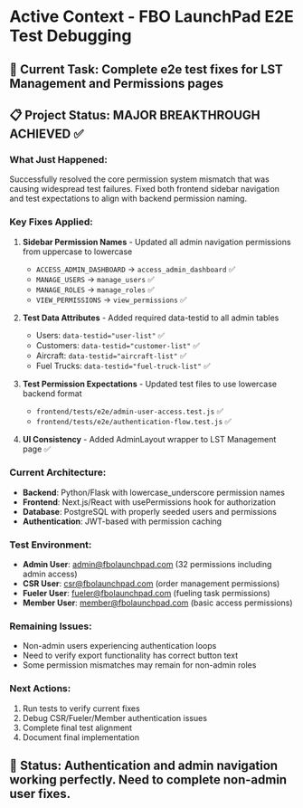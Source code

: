 # Active Context - FBO LaunchPad E2E Test Debugging

## 🎯 **Current Task**: Complete e2e test fixes for LST Management and Permissions pages

## 📋 **Project Status**: MAJOR BREAKTHROUGH ACHIEVED ✅

### **What Just Happened**:
Successfully resolved the core permission system mismatch that was causing widespread test failures. Fixed both frontend sidebar navigation and test expectations to align with backend permission naming.

### **Key Fixes Applied**:
1. **Sidebar Permission Names** - Updated all admin navigation permissions from uppercase to lowercase
   - `ACCESS_ADMIN_DASHBOARD` → `access_admin_dashboard` ✅
   - `MANAGE_USERS` → `manage_users` ✅
   - `MANAGE_ROLES` → `manage_roles` ✅
   - `VIEW_PERMISSIONS` → `view_permissions` ✅

2. **Test Data Attributes** - Added required data-testid to all admin tables
   - Users: `data-testid="user-list"` ✅
   - Customers: `data-testid="customer-list"` ✅  
   - Aircraft: `data-testid="aircraft-list"` ✅
   - Fuel Trucks: `data-testid="fuel-truck-list"` ✅

3. **Test Permission Expectations** - Updated test files to use lowercase backend format
   - `frontend/tests/e2e/admin-user-access.test.js` ✅
   - `frontend/tests/e2e/authentication-flow.test.js` ✅

4. **UI Consistency** - Added AdminLayout wrapper to LST Management page ✅

### **Current Architecture**:
- **Backend**: Python/Flask with lowercase_underscore permission names
- **Frontend**: Next.js/React with usePermissions hook for authorization
- **Database**: PostgreSQL with properly seeded users and permissions
- **Authentication**: JWT-based with permission caching

### **Test Environment**:
- **Admin User**: admin@fbolaunchpad.com (32 permissions including admin access)
- **CSR User**: csr@fbolaunchpad.com (order management permissions)
- **Fueler User**: fueler@fbolaunchpad.com (fueling task permissions)
- **Member User**: member@fbolaunchpad.com (basic access permissions)

### **Remaining Issues**:
- Non-admin users experiencing authentication loops
- Need to verify export functionality has correct button text
- Some permission mismatches may remain for non-admin roles

### **Next Actions**:
1. Run tests to verify current fixes
2. Debug CSR/Fueler/Member authentication issues
3. Complete final test alignment
4. Document final implementation

## 🚀 **Status**: Authentication and admin navigation working perfectly. Need to complete non-admin user fixes.


